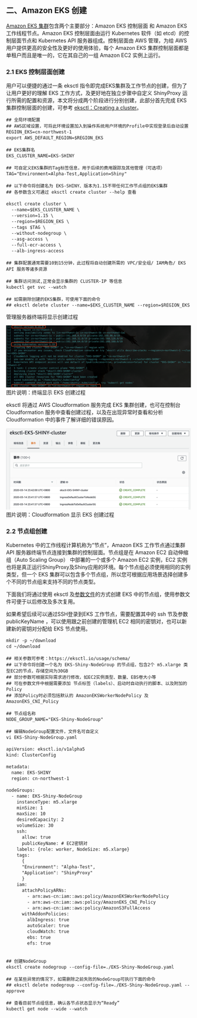 ## 二、Amazon EKS 创建

[Amazon EKS 集群](https://docs.aws.amazon.com/zh_cn/eks/latest/userguide/clusters.html)包含两个主要部分：Amazon EKS 控制层面 和 Amazon EKS 工作线程节点。Amazon EKS 控制层面由运行 Kubernetes 软件（如 etcd）的控制层面节点和 Kubernetes API 服务器组成。控制层面由 AWS 管理，为给 AWS 用户提供更高的安全性及更好的使用体验，每个 Amazon EKS 集群控制层面都是单租户而且是唯一的，它在其自己的一组 Amazon EC2 实例上运行。

### 2.1 EKS 控制层面创建

用户可以便捷的通过一条 eksctl 指令即完成EKS集群及工作节点的创建，但为了让用户更好的理解 EKS 工作方式，及更好地在独立步骤中自定义 ShinyProxy 运行所需的配置和资源，本文将分成两个阶段进行分别创建，此部分首先完成 EKS 集群控制层面的创建，可参考 [eksctl：Creating a cluster](https://eksctl.io/usage/creating-and-managing-clusters/)。

```
## 全局环境配置
## AWS区域设置，可将此环境设置加入到操作系统用户环境的Profile中实现登录后自动设置
REGION_EKS=cn-northwest-1
export AWS_DEFAULT_REGION=$REGION_EKS

## EKS集群名
EKS_CLUSTER_NAME=EKS-SHINY

## 可自定义EKS集群的Tag标签信息，用于后续的费用跟踪及其他管理（可选项）
TAG="Environment=Alpha-Test,Application=Shiny"

## 以下命令将创建名为 EKS-SHINY、版本为1.15不带任何工作节点组的EKS集群
## 各参数含义可通过 eksctl create cluster --help 查看

eksctl create cluster \
  --name=$EKS_CLUSTER_NAME \
  --version=1.15 \
  --region=$REGION_EKS \
  --tags $TAG \
  --without-nodegroup \
  --asg-access \
  --full-ecr-access \
  --alb-ingress-access

## 集群配置通常需要10到15分钟，此过程将自动创建所需的 VPC/安全组/ IAM角色/ EKS API 服务等诸多资源

## 集群访问测试,正常会显示集群的 CLUSTER-IP 等信息
kubectl get svc --watch

## 如需删除创建的EKS集群，可使用下面的命令
## eksctl delete cluster --name=$EKS_CLUSTER_NAME --region=$REGION_EKS
```

管理服务器终端将显示创建过程

![终端显示 EKS 创建过程](https://github.com/MMichael-S/ShinyProxyOnEKS-China/blob/master/img/EKS-Create.png)
图片说明：终端显示 EKS 创建过程

eksctl 将通过 AWS Cloudformation 服务完成 EKS 集群创建，也可在控制台 Cloudformation 服务中查看创建过程，以及在出现异常时查看和分析 Cloudformation 中的事件了解详细的错误原因。

![Cloudformation 显示 EKS 创建过程](https://github.com/MMichael-S/ShinyProxyOnEKS-China/blob/master/img/EKS-Create-Console.png)
图片说明：Cloudformation 显示 EKS 创建过程

### 2.2 节点组创建

Kubernetes 中的工作线程计算机称为“节点”，Amazon EKS 工作节点通过集群 API 服务器终端节点连接到集群的控制层面。节点组是在 Amazon EC2 自动伸缩组（Auto Scaling Group） 中部署的一个或多个 Amazon EC2 实例，EC2 实例也将是真正运行ShinyProxy及Shiny应用的环境。每个节点组必须使用相同的实例类型，但一个 EKS 集群可以包含多个节点组，所以您可根据应用场景选择创建多个不同的节点组来支持不同的节点类型。

下面我们将通过使用 eksctl 及[参数文件](https://eksctl.io/usage/schema/)的方式创建 EKS 中的节点组，使用参数文件可便于以后修改及多次复用。

如果希望后续可以通过SSH登录到EKS 工作节点，需要配置其中的 ssh 节及参数 publicKeyName ，可以使用跟之前创建的管理机 EC2 相同的密钥对，也可以新建新的密钥对分配给 EKS 节点使用。

```
mkdir -p ~/download
cd ~/download

## 相关参数可参考：https://eksctl.io/usage/schema/
## 以下命令将创建一个名为 EKS-Shiny-NodeGroup 的节点组，包含2个 m5.xlarge 类型EC2的节点，存储空间为30GB
## 部分参数可根据实际需求进行修改，如EC2实例类型、数量、EBS卷大小等
## 可在参数文件中根据需要添加 节点标签（labels）、启动时自动执行的脚本、以及附加的Policy
## 添加Policy时必须包括默认的 AmazonEKSWorkerNodePolicy 及 AmazonEKS_CNI_Policy

## 节点组名称
NODE_GROUP_NAME="EKS-Shiny-NodeGroup"

## 编辑NodeGroup配置文件，文件名可自定义
vi EKS-Shiny-NodeGroup.yaml

apiVersion: eksctl.io/v1alpha5
kind: ClusterConfig

metadata:
  name: EKS-SHINY
  region: cn-northwest-1

nodeGroups:
  - name: EKS-Shiny-NodeGroup
    instanceType: m5.xlarge
    minSize: 1
    maxSize: 10
    desiredCapacity: 2
    volumeSize: 30
    ssh:
      allow: true
      publicKeyName: # EC2密钥对
    labels: {role: worker, NodeSize: m5.xlarge}
    tags:
      {
      "Environment": "Alpha-Test",
      "Application": "ShinyProxy"
      }
    iam:
      attachPolicyARNs:
        - arn:aws-cn:iam::aws:policy/AmazonEKSWorkerNodePolicy
        - arn:aws-cn:iam::aws:policy/AmazonEKS_CNI_Policy
        - arn:aws-cn:iam::aws:policy/AmazonS3FullAccess
      withAddonPolicies:
        albIngress: true
        autoScaler: true
        cloudWatch: true
        ebs: true
        efs: true


## 创建NodeGroup
eksctl create nodegroup --config-file=./EKS-Shiny-NodeGroup.yaml

## 在某些异常的情况下，如需删除之前失败的NodeGroup可执行下面的命令
## eksctl delete nodegroup --config-file=./EKS-Shiny-NodeGroup.yaml --approve

## 查看目前节点组信息，确认各节点状态显示为“Ready”
kubectl get node --wide --watch


